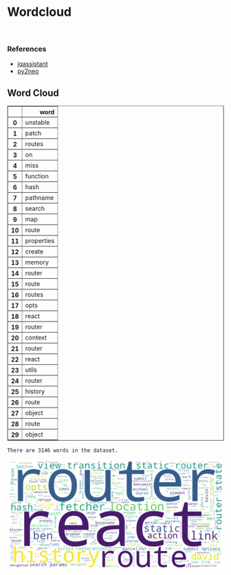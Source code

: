 # Wordcloud
<br>  

### References
- [jqassistant](https://jqassistant.org)
- [py2neo](https://py2neo.org/2021.1/)





## Word Cloud




<div>
<table border="1" class="dataframe">
  <thead>
    <tr style="text-align: right;">
      <th></th>
      <th>word</th>
    </tr>
  </thead>
  <tbody>
    <tr>
      <th>0</th>
      <td>unstable</td>
    </tr>
    <tr>
      <th>1</th>
      <td>patch</td>
    </tr>
    <tr>
      <th>2</th>
      <td>routes</td>
    </tr>
    <tr>
      <th>3</th>
      <td>on</td>
    </tr>
    <tr>
      <th>4</th>
      <td>miss</td>
    </tr>
    <tr>
      <th>5</th>
      <td>function</td>
    </tr>
    <tr>
      <th>6</th>
      <td>hash</td>
    </tr>
    <tr>
      <th>7</th>
      <td>pathname</td>
    </tr>
    <tr>
      <th>8</th>
      <td>search</td>
    </tr>
    <tr>
      <th>9</th>
      <td>map</td>
    </tr>
    <tr>
      <th>10</th>
      <td>route</td>
    </tr>
    <tr>
      <th>11</th>
      <td>properties</td>
    </tr>
    <tr>
      <th>12</th>
      <td>create</td>
    </tr>
    <tr>
      <th>13</th>
      <td>memory</td>
    </tr>
    <tr>
      <th>14</th>
      <td>router</td>
    </tr>
    <tr>
      <th>15</th>
      <td>route</td>
    </tr>
    <tr>
      <th>16</th>
      <td>routes</td>
    </tr>
    <tr>
      <th>17</th>
      <td>opts</td>
    </tr>
    <tr>
      <th>18</th>
      <td>react</td>
    </tr>
    <tr>
      <th>19</th>
      <td>router</td>
    </tr>
    <tr>
      <th>20</th>
      <td>context</td>
    </tr>
    <tr>
      <th>21</th>
      <td>router</td>
    </tr>
    <tr>
      <th>22</th>
      <td>react</td>
    </tr>
    <tr>
      <th>23</th>
      <td>utils</td>
    </tr>
    <tr>
      <th>24</th>
      <td>router</td>
    </tr>
    <tr>
      <th>25</th>
      <td>history</td>
    </tr>
    <tr>
      <th>26</th>
      <td>route</td>
    </tr>
    <tr>
      <th>27</th>
      <td>object</td>
    </tr>
    <tr>
      <th>28</th>
      <td>route</td>
    </tr>
    <tr>
      <th>29</th>
      <td>object</td>
    </tr>
  </tbody>
</table>
</div>



    There are 3146 words in the dataset.



    
![png](Wordcloud_files/Wordcloud_10_1.png)
    

